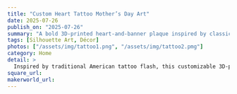 ```yaml
---
title: "Custom Heart Tattoo Mother’s Day Art"
date: 2025-07-26
publish_on: "2025-07-26"
summary: "A bold 3D-printed heart-and-banner plaque inspired by classic tattoo art — a fun and heartfelt gift for Mother’s Day, birthdays, or keepsake displays."
tags: [Silhouette Art, Décor]
photos: ["/assets/img/tattoo1.png", "/assets/img/tattoo2.pmg"]
category: Home
detail: >
  Inspired by traditional American tattoo flash, this customizable 3D-printed plaque features a bold layered heart design with a banner that can read MOM, GMA, NANA, or any name or title you’d like. Printed in rich dimensional color and finished with a complementary frame and background (both fully customizable), it balances fun retro attitude with real sentimental warmth. A memorable gift for Mother’s Day, birthdays, or just a bold “love you” display piece for desks, shelves, or home décor — personalized to match any personality or color palette.
square_url:
makerworld_url:
---
```

